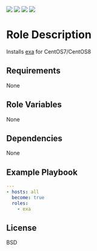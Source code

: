 [![](https://github.com/ansible-roles-matsumura/exa/workflows/ansible-lint/badge.svg)](https://github.com/ansible-roles-matsumura/exa/actions?query=workflow%3Aansible-lint)
[![](https://github.com/ansible-roles-matsumura/exa/workflows/molecule/badge.svg)](https://github.com/ansible-roles-matsumura/exa/actions?query=workflow%3Amolecule)
[![](https://github.com/ansible-roles-matsumura/exa/workflows/trailing%20whitespace/badge.svg)](https://github.com/ansible-roles-matsumura/exa/actions?query=workflow%3A%22trailing+whitespace%22)
[![](https://github.com/ansible-roles-matsumura/exa/workflows/yamllint/badge.svg)](https://github.com/ansible-roles-matsumura/exa/actions?query=workflow%3Ayamllint)

Role Description
=========

Installs [exa](https://github.com/ogham/exa) for CentOS7/CentOS8

Requirements
------------

None

Role Variables
--------------

None

Dependencies
------------

None

Example Playbook
----------------

```YAML
---
- hosts: all
  become: true
  roles:
    - exa
```

License
-------

BSD
